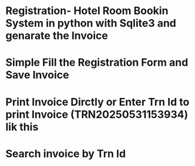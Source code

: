 # Registration- Hotel Room Bookin System in python with Sqlite3 and genarate the Invoice 
# Simple Fill the Registration Form and Save Invoice
# Print Invoice Dirctly or Enter Trn Id to print Invoice (TRN20250531153934) lik this
# Search invoice by Trn Id
